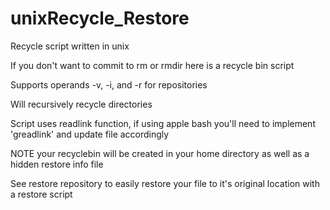 # unixRecycle_Restore
Recycle script written in unix

If you don't want to commit to rm or rmdir here is a recycle bin script

Supports operands -v, -i, and -r for repositories

Will recursively recycle directories

Script uses readlink function, if using apple bash you'll need to implement 'greadlink' and update file accordingly

NOTE your recyclebin will be created in your home directory as well as a hidden restore info file

See restore repository to easily restore your file to it's original location with a restore script
